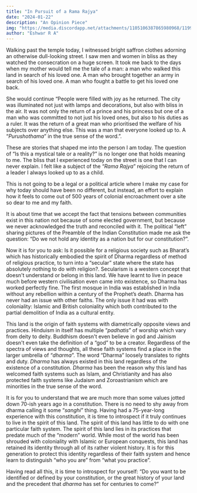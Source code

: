 ```yaml
---
title: "In Pursuit of a Rama Rajya"
date: "2024-01-22"
description: "An Opinion Piece"
img: "https://media.discordapp.net/attachments/1105106387865980968/1199037705657520279/foqli7gg_ram-temple_625x300_22_January_24.png?ex=65c115e2&is=65aea0e2&hm=6162f009adc10b2acde6e3117cf67d0942c075c3167456e694341bd4e1748970"
author: "Eshwar R A"
---
```


Walking past the temple today, I witnessed bright saffron clothes adorning an otherwise dull-looking street. I saw men and women in bliss as they watched the consecration on a huge screen. It took me back to the days when my mother would tell me the tale of a man: a man who walked this land in search of his loved one. A man who brought together an army in search of his loved one. A man who fought a battle to get his loved one back.

She would continue “People were filled with joy as he returned. The city was illuminated not just with lamps and decorations, but also with bliss in the air. It was not only the return of a prince and his princess but one of a man who was committed to not just his loved ones, but also to his duties as a ruler. It was the return of a great man who prioritised the welfare of his subjects over anything else.
This was a man that everyone looked up to. A “_Purushothama_” in the true sense of the word.”.

These are stories that shaped me into the person I am today. The question of “Is this a mystical tale or a reality?” is no longer one that holds meaning to me. The bliss that I experienced today on the street is one that I can never explain. I felt like a subject of the “_Rama Rajya_” rejoicing the return of a leader I always looked up to as a child. 

This is not going to be a legal or a political article where I make my case for why today should have been no different, but instead, an effort to explain how it feels to come out of 500 years of colonial encroachment over a site so dear to me and my faith. 

It is about time that we accept the fact that tensions between communities exist in this nation not because of some elected government, but because we never acknowledged the truth and reconciled with it. The political “left” sharing pictures of the Preamble of the Indian Constitution made me ask the question: “Do we not hold any identity as a nation but for our constitution?”. 

Now it is for you to ask: Is it possible for a religious society such as Bharat’s which has historically embodied the spirit of Dharma regardless of method of religious practice, to turn into a “secular” state where the state has absolutely nothing to do with religion?. Secularism is a western concept that doesn't understand or belong in this land. We have learnt to live in peace much before western civilisation even came into existence, so Dharma has worked perfectly fine. The first mosque in India was established in India without any rebellion within a century of the Prophet’s death. Dharma has never had an issue with other faiths. The only issue it had was with coloniality: Islamic and British coloniality which both contributed to the partial demolition of India as a cultural entity. 

This land is the origin of faith systems with diametrically opposite views and practices. Hinduism in itself has multiple “_padhatis_” of worship which vary from deity to deity. Buddhism doesn't even believe in god and Jainism doesn't even take the definition of a “god” to be a creator. Regardless of the spectra of views and thoughts, all these faith systems find a place in the larger umbrella of “_dharma_”.  The word “Dharma” loosely translates to rights and duty. _Dharma_ has always existed in this land regardless of the existence of a constitution. _Dharma_ has been the reason why this land has welcomed faith systems such as Islam, and Christianity and has also protected faith systems like Judaism and Zoroastrianism which are minorities in the true sense of the word. 

It is for you to understand that we are much more than some values jotted down 70-ish years ago in a constitution. There is no need to shy away from dharma calling it some “_sanghi_” thing. Having had a 75-year-long experience with this constitution, it is time to introspect if it truly continues to live in the spirit of this land. The spirit of this land has little to do with one particular faith system. The spirit of this land lies in its practices that predate much of the “modern” world. While most of the world has been shrouded with coloniality with Islamic or European conquests, this land has retained its identity through all of its rather violent history. It is for this generation to protect this identity regardless of their faith system and hence learn to distinguish “who you are” from “what you practice”.

Having read all this, it is time to introspect for yourself: “Do you want to be identified or defined by your constitution, or the great history of your land and the precedent that _dharma_ has set for centuries to come?”

